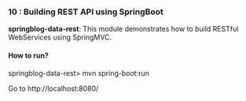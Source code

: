 ### 10 : Building REST API using SpringBoot

**springblog-data-rest**: This module demonstrates how to build RESTful WebServices using SpringMVC.

#### How to run?

springblog-data-rest> mvn spring-boot:run

Go to http://localhost:8080/
